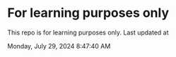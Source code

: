 # For learning purposes only
This repo is for learning purposes only.
Last updated at

Monday, July 29, 2024 8:47:40 AM

